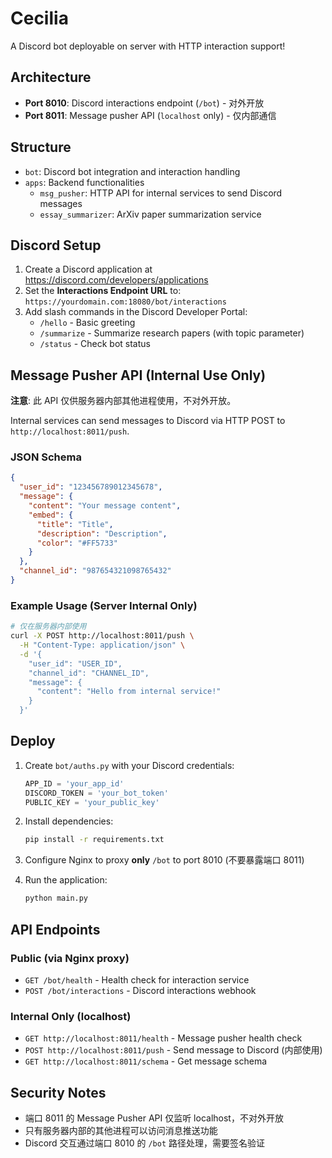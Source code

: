 # Cecilia

A Discord bot deployable on server with HTTP interaction support!

## Architecture

- **Port 8010**: Discord interactions endpoint (`/bot`) - 对外开放
- **Port 8011**: Message pusher API (`localhost` only) - 仅内部通信

## Structure

- `bot`: Discord bot integration and interaction handling
- `apps`: Backend functionalities
  - `msg_pusher`: HTTP API for internal services to send Discord messages
  - `essay_summarizer`: ArXiv paper summarization service

## Discord Setup

1. Create a Discord application at https://discord.com/developers/applications
2. Set the **Interactions Endpoint URL** to: `https://yourdomain.com:18080/bot/interactions`
3. Add slash commands in the Discord Developer Portal:
   - `/hello` - Basic greeting
   - `/summarize` - Summarize research papers (with topic parameter)
   - `/status` - Check bot status

## Message Pusher API (Internal Use Only)

**注意**: 此 API 仅供服务器内部其他进程使用，不对外开放。

Internal services can send messages to Discord via HTTP POST to `http://localhost:8011/push`.

### JSON Schema

```json
{
  "user_id": "123456789012345678",
  "message": {
    "content": "Your message content",
    "embed": {
      "title": "Title",
      "description": "Description", 
      "color": "#FF5733"
    }
  },
  "channel_id": "987654321098765432"
}
```

### Example Usage (Server Internal Only)

```bash
# 仅在服务器内部使用
curl -X POST http://localhost:8011/push \
  -H "Content-Type: application/json" \
  -d '{
    "user_id": "USER_ID",
    "channel_id": "CHANNEL_ID",
    "message": {
      "content": "Hello from internal service!"
    }
  }'
```

## Deploy

1. Create `bot/auths.py` with your Discord credentials:
   ```python
   APP_ID = 'your_app_id'
   DISCORD_TOKEN = 'your_bot_token'
   PUBLIC_KEY = 'your_public_key'
   ```

2. Install dependencies:
   ```bash
   pip install -r requirements.txt
   ```

3. Configure Nginx to proxy **only** `/bot` to port 8010 (不要暴露端口 8011)

4. Run the application:
   ```bash
   python main.py
   ```

## API Endpoints

### Public (via Nginx proxy)
- `GET /bot/health` - Health check for interaction service
- `POST /bot/interactions` - Discord interactions webhook

### Internal Only (localhost)
- `GET http://localhost:8011/health` - Message pusher health check
- `POST http://localhost:8011/push` - Send message to Discord (内部使用)
- `GET http://localhost:8011/schema` - Get message schema

## Security Notes

- 端口 8011 的 Message Pusher API 仅监听 localhost，不对外开放
- 只有服务器内部的其他进程可以访问消息推送功能
- Discord 交互通过端口 8010 的 `/bot` 路径处理，需要签名验证
